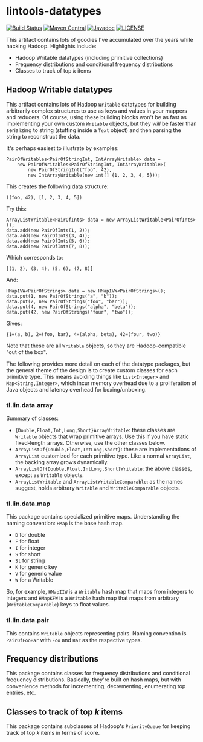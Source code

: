 lintools-datatypes
==================
[![Build Status](https://travis-ci.org/lintool/tools.svg?branch=master)](https://travis-ci.org/lintool/tools)
[![Maven Central](https://maven-badges.herokuapp.com/maven-central/tl.lin/lintools-datatypes/badge.svg)](https://maven-badges.herokuapp.com/maven-central/tl.lin/lintools-datatypes)
[![Javadoc](https://javadoc-badge.appspot.com/tl.lin/lintools-datatypes.svg?label=javadoc)](https://lintool.github.io/tools-javadoc/lintools-datatypes/1.1.1/apidocs/)
[![LICENSE](https://img.shields.io/badge/license-Apache-blue.svg?style=flat-square)](../LICENSE)

This artifact contains lots of goodies I've accumulated over the years while hacking Hadoop. Highlights include:

+ Hadoop Writable datatypes (including primitive collections)
+ Frequency distributions and conditional frequency distributions
+ Classes to track of top *k* items

Hadoop Writable datatypes
-------------------------

This artifact contains lots of Hadoop `Writable` datatypes for building arbitrarily complex structures to use as keys and values in your mappers and reducers. Of course, using these building blocks won't be as fast as implementing your own custom `Writable` objects, but they *will* be faster than serializing to string (stuffing inside a `Text` object) and then parsing the string to reconstruct the data.

It's perhaps easiest to illustrate by examples:

```
PairOfWritables<PairOfStringInt, IntArrayWritable> data =
    new PairOfWritables<PairOfStringInt, IntArrayWritable>(
        new PairOfStringInt("foo", 42),
        new IntArrayWritable(new int[] {1, 2, 3, 4, 5}));
```

This creates the following data structure:

```
((foo, 42), [1, 2, 3, 4, 5])
```

Try this:

```
ArrayListWritable<PairOfInts> data = new ArrayListWritable<PairOfInts>();
data.add(new PairOfInts(1, 2));
data.add(new PairOfInts(3, 4));
data.add(new PairOfInts(5, 6));
data.add(new PairOfInts(7, 8));
```

Which corresponds to:

```
[(1, 2), (3, 4), (5, 6), (7, 8)]
```

And:

```
HMapIVW<PairOfStrings> data = new HMapIVW<PairOfStrings>();
data.put(1, new PairOfStrings("a", "b"));
data.put(2, new PairOfStrings("foo", "bar"));
data.put(4, new PairOfStrings("alpha", "beta"));
data.put(42, new PairOfStrings("four", "two"));
```

Gives:

```
{1=(a, b), 2=(foo, bar), 4=(alpha, beta), 42=(four, two)}
```

Note that these are all `Writable` objects, so they are Hadoop-compatible "out of the box".

The following provides more detail on each of the datatype packages, but the general theme of the design is to create custom classes for each primitive type. This means avoiding things like `List<Integer>` and `Map<String,Integer>`, which incur memory overhead due to a proliferation of Java objects and latency overhead for boxing/unboxing.

### tl.lin.data.array

Summary of classes:

+ `{Double,Float,Int,Long,Short}ArrayWritable`: these classes are `Writable` objects that wrap primitive arrays. Use this if you have static fixed-length arrays. Otherwise, use the other classes below.
+ `ArrayListOf{Double,Float,IntLong,Short}`: these are implementations of `ArrayList` customized for each primitive type. Like a normal `ArrayList`, the backing array grows dynamically.
+ `ArrayListOf{Double,Float,IntLong,Short}Writable`: the above classes, except as `Writable` objects.
+ `ArrayListWritable` and `ArrayListWritableComparable`: as the names suggest, holds arbitrary `Writable` and `WritableComparable` objects.

### tl.lin.data.map

This package contains specialized primitive maps. Understanding the naming convention: `HMap` is the base hash map.

+ `D` for double
+ `F` for float
+ `I` for integer
+ `S` for short
+ `St` for string
+ `K` for generic key
+ `V` for generic value
+ `W` for a Writable

So, for example, `HMapIIW` is a `Writable` hash map that maps from integers to integers and `HMapKFW` is a `Writable` hash map that maps from arbitrary (`WritableComparable`) keys to float values.

### tl.lin.data.pair

This contains `Writable` objects representing pairs. Naming convention is `PairOfFooBar` with `Foo` and `Bar` as the respective types.

Frequency distributions
-----------------------

This package contains classes for frequency distributions and conditional frequency distributions. Basically, they're built on hash maps, but with convenience methods for incrementing, decrementing, enumerating top entries, etc.

Classes to track of top *k* items
---------------------------------

This package contains subclasses of Hadoop's `PriorityQueue` for keeping track of top *k* items in terms of score.


